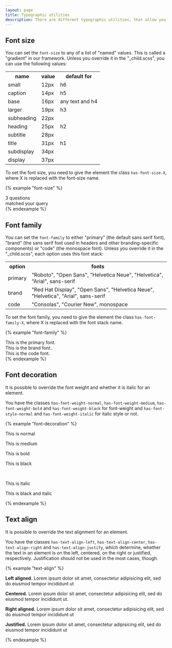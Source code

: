 ```yaml
---
layout: page
title: Typographic utilities
description: There are different typographic utilities, that allow you to change font-related properties of elements.
---
```


## Font size

You can set the `font-size` to any of a list of "named" values. This is called a "gradient" in our framework. Unless you override it in the "_child.scss", you can use the following values:

<table class="table is-compact">
<tr>
    <th>name</th>
    <th>value</th>
    <th>default for</th>
</tr>
<tr>
    <td>small</td>
    <td>12px</td>
    <td>h6</td>
</tr>
<tr>
    <td>caption</td>
    <td>14px</td>
    <td>h5</td>
</tr>
<tr>
    <td>base</td>
    <td>16px</td>
    <td>any text and h4</td>
</tr>
<tr>
    <td>larger</td>
    <td>19px</td>
    <td>h3</td>
</tr>
<tr>
    <td>subheading</td>
    <td>22px</td>
    <td></td>
</tr>
<tr>
    <td>heading</td>
    <td>25px</td>
    <td>h2</td>
</tr>
<tr>
    <td>subtitle</td>
    <td>28px</td>
    <td></td>
</tr>
<tr>
    <td>title</td>
    <td>31px</td>
    <td>h1</td>
</tr>
<tr>
    <td>subdisplay</td>
    <td>34px</td>
    <td></td>
</tr>
<tr>
    <td>display</td>
    <td>37px</td>
    <td></td>
</tr>
</table>

To set the font size, you need to give the element the class `has-font-size-X`, where X is replaced with the font-size name.

{% example "font-size" %}
<div class="has-font-size-display">3 questions</div>
<div class="has-font-size-larger">matched your query</div>
{% endexample %}



## Font family

You can set the `font-family` to either "primary" (the default sans serif font), "brand" (the sans serif font used in headers and other branding-specific components) or "code" (the monospace font). Unless you override it in the "_child.scss", each option uses this font stack:

<table class="table is-compact">
    <tr>
        <th>option</th>
        <th>fonts</th>
    </tr>
    <tr>
        <td>primary</td>
        <td><span class="has-font-family-code">"Roboto", "Open Sans", "Helvetica Neue", "Helvetica", "Arial", sans-serif</span></td>
    </tr>
    <tr>
        <td>brand</td>
        <td><span class="has-font-family-code">"Red Hat Display", "Open Sans", "Helvetica Neue", "Helvetica", "Arial", sans-serif</span></td>
    </tr>
    <tr>
        <td>code</td>
        <td><span class="has-font-family-code">"Consolas", "Courier New", monospace</span></td>
    </tr>
</table>

To set the font family, you need to give the element the class `has-font-family-X`, where X is replaced with the font stack name.

{% example "font-family" %}
<div class="has-font-family-primary">This is the primary font.</div>
<div class="has-font-family-brand">This is the brand font..</div>
<div class="has-font-family-code">This is the code font.</div>
{% endexample %}


## Font decoration

It is possible to override the font weight and whether it is italic for an element.

You have the classes `has-font-weight-normal`, `has-font-weight-medium`, `has-font-weight-bold` and `has-font-weight-black` for font-weight and `has-font-style-normal` and `has-font-weight-italic` for italic style or not.

{% example "font-decoration" %}
<p class="has-font-weight-normal">This is normal</p>
<p class="has-font-weight-medium">This is medium</p>
<p class="has-font-weight-bold">This is bold</p>
<p class="has-font-weight-black">This is black</p>
<br>
<p class="has-font-style-italic">This is italic</p>
<p class="has-font-weight-black has-font-style-italic">This is black and italic</p>
{% endexample %}

## Text align
It is possible to override the text alignment for an element.

You have the classes `has-text-align-left`, `has-text-align-center`, `has-text-align-right` and `has-text-align-justify`, which determine, whether the text in an element is on the left, centered, on the right or justified, respectively. Justification should not be used in the most cases, though.

{% example "text-align" %}
<p class="has-text-align-left"><strong>Left aligned.</strong> Lorem ipsum dolor sit amet, consectetur adipisicing elit, sed do eiusmod tempor incididunt ut</p>
<p class="has-text-align-center"><strong>Centered.</strong> Lorem ipsum dolor sit amet, consectetur adipisicing elit, sed do eiusmod tempor incididunt ut.</p>
<p class="has-text-align-right"><strong>Right aligned.</strong> Lorem ipsum dolor sit amet, consectetur adipisicing elit, sed do eiusmod tempor incididunt ut</p>
<p class="has-text-align-justify"><strong>Justified.</strong> Lorem ipsum dolor sit amet, consectetur adipisicing elit, sed do eiusmod tempor incididunt ut</p>
{% endexample %}